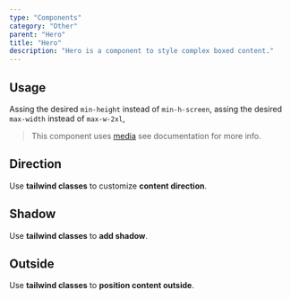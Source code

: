 ```yaml
---
type: "Components"
category: "Other"
parent: "Hero"
title: "Hero"
description: "Hero is a component to style complex boxed content."
---
```


## Usage

Assing the desired `min-height` instead of `min-h-screen`, assing the desired `max-width` instead of `max-w-2xl`,

> This component uses [media](/components/media) see documentation for more info.

<demo>
  <div class="gatsby_demo_item" data-iframe="demos/components/hero/usage">
  </div>
</demo>

## Direction

Use **tailwind classes** to customize **content direction**.

<demo>
  <div class="gatsby_demo_item" data-iframe="demos/components/hero/direction">
  </div>
</demo>

## Shadow

Use **tailwind classes** to **add shadow**.

<demo>
  <div class="gatsby_demo_item" data-iframe="demos/components/hero/shadow">
  </div>
</demo>

## Outside

Use **tailwind classes** to **position content outside**.

<demo>
  <div class="gatsby_demo_item" data-iframe="demos/components/hero/outside">
  </div>
</demo>
